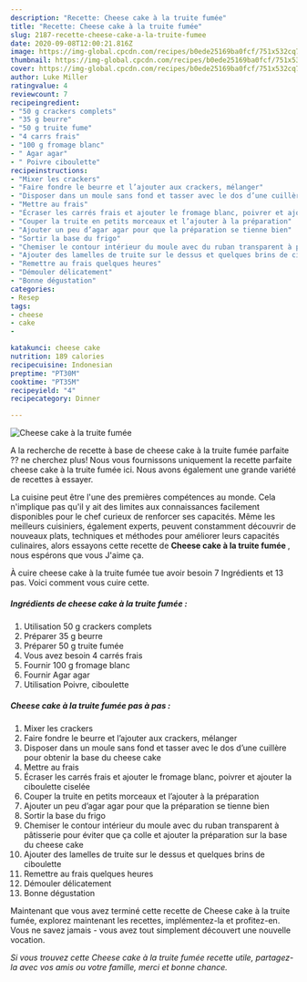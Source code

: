 ```yaml
---
description: "Recette: Cheese cake à la truite fumée"
title: "Recette: Cheese cake à la truite fumée"
slug: 2187-recette-cheese-cake-a-la-truite-fumee
date: 2020-09-08T12:00:21.816Z
image: https://img-global.cpcdn.com/recipes/b0ede25169ba0fcf/751x532cq70/cheese-cake-a-la-truite-fumee-photo-principale-de-la-recette.jpg
thumbnail: https://img-global.cpcdn.com/recipes/b0ede25169ba0fcf/751x532cq70/cheese-cake-a-la-truite-fumee-photo-principale-de-la-recette.jpg
cover: https://img-global.cpcdn.com/recipes/b0ede25169ba0fcf/751x532cq70/cheese-cake-a-la-truite-fumee-photo-principale-de-la-recette.jpg
author: Luke Miller
ratingvalue: 4
reviewcount: 7
recipeingredient:
- "50 g crackers complets"
- "35 g beurre"
- "50 g truite fume"
- "4 carrs frais"
- "100 g fromage blanc"
- " Agar agar"
- " Poivre ciboulette"
recipeinstructions:
- "Mixer les crackers"
- "Faire fondre le beurre et l’ajouter aux crackers, mélanger"
- "Disposer dans un moule sans fond et tasser avec le dos d’une cuillère pour obtenir la base du cheese cake"
- "Mettre au frais"
- "Écraser les carrés frais et ajouter le fromage blanc, poivrer et ajouter la ciboulette ciselée"
- "Couper la truite en petits morceaux et l’ajouter à la préparation"
- "Ajouter un peu d’agar agar pour que la préparation se tienne bien"
- "Sortir la base du frigo"
- "Chemiser le contour intérieur du moule avec du ruban transparent à pâtisserie pour éviter que ça colle et ajouter la préparation sur la base du cheese cake"
- "Ajouter des lamelles de truite sur le dessus et quelques brins de ciboulette"
- "Remettre au frais quelques heures"
- "Démouler délicatement"
- "Bonne dégustation"
categories:
- Resep
tags:
- cheese
- cake
- 

katakunci: cheese cake  
nutrition: 189 calories
recipecuisine: Indonesian
preptime: "PT30M"
cooktime: "PT35M"
recipeyield: "4"
recipecategory: Dinner

---
```



![Cheese cake à la truite fumée](https://img-global.cpcdn.com/recipes/b0ede25169ba0fcf/751x532cq70/cheese-cake-a-la-truite-fumee-photo-principale-de-la-recette.jpg)

A la recherche de recette à base de cheese cake à la truite fumée parfaite ?? ne cherchez plus! Nous vous fournissons uniquement la recette parfaite cheese cake à la truite fumée ici. Nous avons également une grande variété de recettes à essayer.

La cuisine peut être l'une des premières compétences au monde. Cela n'implique pas qu'il y ait des limites aux connaissances facilement disponibles pour le chef curieux de renforcer ses capacités. Même les meilleurs cuisiniers, également experts, peuvent constamment découvrir de nouveaux plats, techniques et méthodes pour améliorer leurs capacités culinaires, alors essayons cette recette de <strong> Cheese cake à la truite fumée </strong>, nous espérons que vous J'aime ça.

<!--inarticleads1-->

À cuire cheese cake à la truite fumée tue avoir besoin 7 Ingrédients et 13 pas. Voici comment vous cuire cette.

##### Ingrédients de cheese cake à la truite fumée :

1. Utilisation 50 g crackers complets
1. Préparer 35 g beurre
1. Préparer 50 g truite fumée
1. Vous avez besoin 4 carrés frais
1. Fournir 100 g fromage blanc
1. Fournir  Agar agar
1. Utilisation  Poivre, ciboulette




<!--inarticleads2-->

##### Cheese cake à la truite fumée pas à pas :

1. Mixer les crackers
1. Faire fondre le beurre et l’ajouter aux crackers, mélanger
1. Disposer dans un moule sans fond et tasser avec le dos d’une cuillère pour obtenir la base du cheese cake
1. Mettre au frais
1. Écraser les carrés frais et ajouter le fromage blanc, poivrer et ajouter la ciboulette ciselée
1. Couper la truite en petits morceaux et l’ajouter à la préparation
1. Ajouter un peu d’agar agar pour que la préparation se tienne bien
1. Sortir la base du frigo
1. Chemiser le contour intérieur du moule avec du ruban transparent à pâtisserie pour éviter que ça colle et ajouter la préparation sur la base du cheese cake
1. Ajouter des lamelles de truite sur le dessus et quelques brins de ciboulette
1. Remettre au frais quelques heures
1. Démouler délicatement
1. Bonne dégustation




<!--inarticleads1-->

<p>
Maintenant que vous avez terminé cette recette de Cheese cake à la truite fumée, explorez maintenant les recettes, implémentez-la et profitez-en. Vous ne savez jamais - vous avez tout simplement découvert une nouvelle vocation.
</p>

<p>
<i>Si vous trouvez cette Cheese cake à la truite fumée recette utile, partagez-la avec vos amis ou votre famille, merci et bonne chance.</i>
</p>
